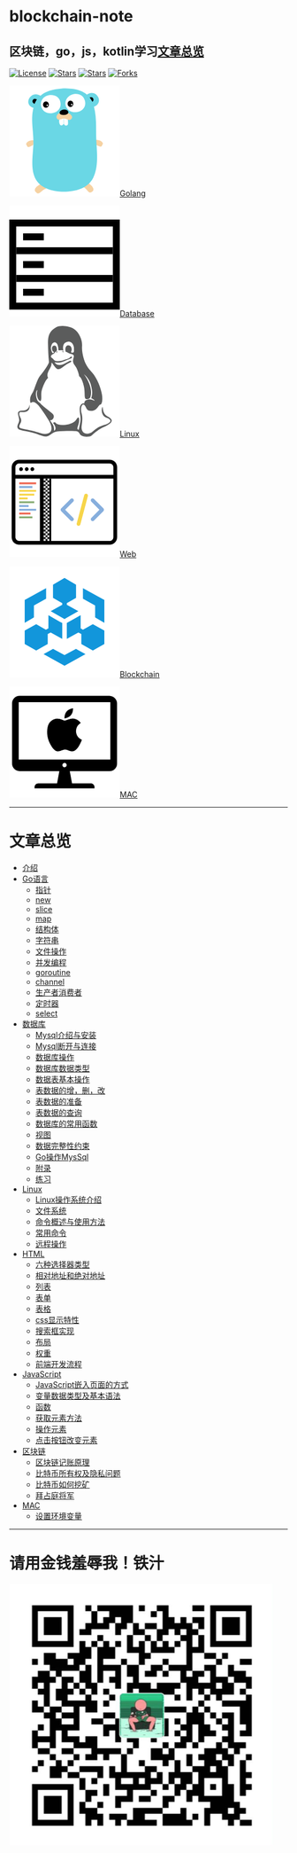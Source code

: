 # blockchain-note
## 区块链，go，js，kotlin学习[文章总览](blockchain-learning-note/SUMMARY.md)

[![License](https://img.shields.io/github/license/Coder-zheng/blockchain-note.svg)](https://jitpack.io/#Coder-zheng/blockchain-note) 
[![Stars](https://img.shields.io/github/stars/Coder-zheng/blockchain-note.svg)](https://jitpack.io/#Coder-zheng/blockchain-note) 
[![Stars](https://img.shields.io/github/forks/Coder-zheng/blockchain-note.svg)](https://jitpack.io/#Coder-zheng/blockchain-note) 
[![Forks](https://img.shields.io/github/issues/Coder-zheng/blockchain-note.svg)](https://jitpack.io/#Coder-zheng/blockchain-note) 


![golang](blockchain-learning-note/images/logo_golang.png)[Golang](blockchain-learning-note/Go/SUMMARY.md)

![](blockchain-learning-note/images/logo_database.png)[Database](blockchain-learning-note/SUMMARY.md)

![](blockchain-learning-note/images/logo_linux.png)[Linux](blockchain-learning-note/SUMMARY.md)

![](blockchain-learning-note/images/logo_web.png)[Web](blockchain-learning-note/Web/SUMMARY.md)

![](blockchain-learning-note/images/logo_blockchain.png)[Blockchain](blockchain-learning-note/SUMMARY.md)

![](blockchain-learning-note/images/logo_mac.png)[MAC](blockchain-learning-note/SUMMARY.md)

****
# 文章总览
* [介绍](README.md)
* [Go语言](blockchain-learning-note/Go/README.md)
	- [指针](blockchain-learning-note/Go/001指针.md)
	- [new](blockchain-learning-note/Go/002new.md)
	- [slice](blockchain-learning-note/Go/003slice.md)
	- [map](blockchain-learning-note/Go/004map.md)
	- [结构体](blockchain-learning-note/Go/005结构体.md)
	- [字符串](blockchain-learning-note/Go/006字符串.md)
	- [文件操作](blockchain-learning-note/Go/007文件操作.md)
	- [并发编程](blockchain-learning-note/Go/008并发编程.md)
	- [goroutine](blockchain-learning-note/Go/009goroutine.md)
	- [channel](blockchain-learning-note/Go/010channel.md)
	- [生产者消费者](blockchain-learning-note/Go/011生产者消费者.md)
	- [定时器](blockchain-learning-note/Go/012定时器.md)
	- [select](blockchain-learning-note/Go/013select.md)
* [数据库](blockchain-learning-note/Database/001Mysql介绍与安装.md)
	- [Mysql介绍与安装](blockchain-learning-note/Database/001Mysql介绍与安装.md)
	- [Mysql断开与连接](blockchain-learning-note/Database/002Mysql断开与连接.md)
	- [数据库操作](blockchain-learning-note/Database/003数据库操作.md)
	- [数据库数据类型](blockchain-learning-note/Database/004数据库数据类型.md)
	- [数据表基本操作](blockchain-learning-note/Database/005数据表基本操作.md)
	- [表数据的增，删，改](blockchain-learning-note/Database/006表数据的增，删，改.md)
	- [表数据的准备](blockchain-learning-note/Database/007表数据的准备.md)
	- [表数据的查询](blockchain-learning-note/Database/008表数据的查询.md)
	- [数据库的常用函数](blockchain-learning-note/Database/009数据库的常用函数.md)
	- [视图](blockchain-learning-note/Database/010视图.md)
	- [数据完整性约束](blockchain-learning-note/Database/011数据完整性约束.md)
	- [Go操作MysSql](blockchain-learning-note/Database/012Go操作MysSql.md)
	- [附录](blockchain-learning-note/Database/013附录.md)
	- [练习](blockchain-learning-note/Database/014练习.md)
* [Linux](blockchain-learning-note/Linux/001Linux操作系统介绍.md)
	- [Linux操作系统介绍](blockchain-learning-note/Linux/001Linux操作系统介绍.md)
	- [文件系统](blockchain-learning-note/Linux/002文件系统.md)
	- [命令概述与使用方法](blockchain-learning-note/Linux/003命令概述与使用方法.md)
	- [常用命令](blockchain-learning-note/Linux/004常用命令.md)
	- [远程操作](blockchain-learning-note/Linux/005远程操作.md)
* [HTML](HTML/README.md)
	- [六种选择器类型](HTML/001六种选择器类型.md)
	- [相对地址和绝对地址](HTML/002相对地址和绝对地址.md)
	- [列表](HTML/003列表.md)
	- [表单](HTML/004表单.md)
	- [表格](HTML/005表格.md)
	- [css显示特性](HTML/006css显示特性.md)
	- [搜索框实现](HTML/007搜索框实现.md)
	- [布局](HTML/008布局.md)
	- [权重](HTML/009权重.md)
	- [前端开发流程](HTML/010前端开发流程.md)
* [JavaScript](JavaScript/001JavaScript介绍.md)
	- [JavaScript嵌入页面的方式](JavaScript/002JavaScript嵌入页面的方式.md)
	- [变量数据类型及基本语法](JavaScript/003变量数据类型及基本语法.md)
	- [函数](JavaScript/004函数.md)
	- [获取元素方法](JavaScript/005获取元素方法.md)
	- [操作元素](JavaScript/006操作元素.md)
	- [点击按钮改变元素](JavaScript/007点击按钮改变元素.md)
* [区块链](blockchain-learning-note/BlockChain/001区块链记账原理.md)
	- [区块链记账原理](blockchain-learning-note/BlockChain/001区块链记账原理.md)
	- [比特币所有权及隐私问题](blockchain-learning-note/BlockChain/002比特币所有权及隐私问题.md)
	- [比特币如何挖矿](blockchain-learning-note/BlockChain/003比特币如何挖矿.md)
	- [拜占庭将军](blockchain-learning-note/BlockChain/004拜占庭将军.md)
* [MAC](blockchain-learning-note/MAC/001Mac设置环境变量.md)
	- [设置环境变量](blockchain-learning-note/MAC/001Mac设置环境变量.md)

****

# 请用金钱羞辱我！铁汁
![](blockchain-learning-note/images/wechat_pay.png)